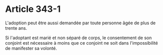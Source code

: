 # Article 343-1

L'adoption peut être aussi demandée par toute personne âgée de plus de trente ans.

Si l'adoptant est marié et non séparé de corps, le consentement de son conjoint est nécessaire à moins que ce conjoint ne soit dans l'impossibilité de manifester sa volonté.
